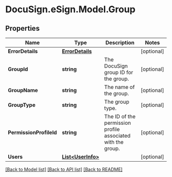 # DocuSign.eSign.Model.Group
## Properties

Name | Type | Description | Notes
------------ | ------------- | ------------- | -------------
**ErrorDetails** | [**ErrorDetails**](ErrorDetails.md) |  | [optional] 
**GroupId** | **string** | The DocuSign group ID for the group. | [optional] 
**GroupName** | **string** | The name of the group. | [optional] 
**GroupType** | **string** | The group type. | [optional] 
**PermissionProfileId** | **string** | The ID of the permission profile associated with the group. | [optional] 
**Users** | [**List&lt;UserInfo&gt;**](UserInfo.md) |  | [optional] 

[[Back to Model list]](../README.md#documentation-for-models) [[Back to API list]](../README.md#documentation-for-api-endpoints) [[Back to README]](../README.md)

